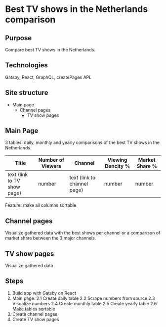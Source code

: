 # Best TV shows in the Netherlands comparison

## Purpose

Compare best TV shows in the Netherlands.

## Technologies

Gatsby, React, GraphQL, createPages API.

## Site structure

-   Main page
    -   Channel pages
        -   TV show pages

## Main Page

3 tables: daily, monthly and yearly comparisons of the best TV shows in the Netherlands.

| Title                       | Number of Viewers | Channel                     | Viewing Dencity % | Market Share % |
| --------------------------- | ----------------- | --------------------------- | ----------------- | -------------- |
| text (link to TV show page) | number            | text (link to channel page) | number            | number         |

Feature: make all columns sortable

## Channel pages

Visualize gathered data with the best shows per channel or a comparison of market share between the 3 major channels.

## TV show pages

Visualize gathered data

## Steps

1. Build app with Gatsby on React
2. Main page:
   2.1 Create daily table
   2.2 Scrape numbers from source
   2.3 Visualize numbers
   2.4 Create monthly table
   2.5 Create yearly table
   2.6 Make tables sortable
3. Create channel pages
4. Create TV show pages
